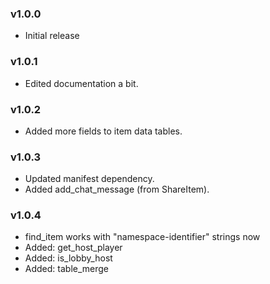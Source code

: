 ### v1.0.0
* Initial release

### v1.0.1
* Edited documentation a bit.

### v1.0.2
* Added more fields to item data tables.

### v1.0.3
* Updated manifest dependency.
* Added add_chat_message (from ShareItem).

### v1.0.4
* find_item works with "namespace-identifier" strings now
* Added: get_host_player
* Added: is_lobby_host
* Added: table_merge